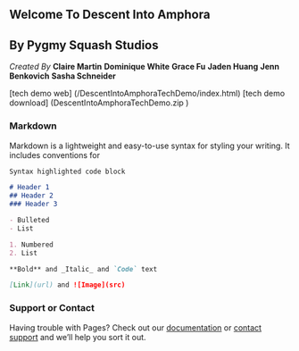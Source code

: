 ## Welcome To Descent Into Amphora

## By Pygmy Squash Studios

_Created By_
**Claire Martin**
**Dominique White**
**Grace Fu**
**Jaden Huang**
**Jenn Benkovich**
**Sasha Schneider**


[tech demo web] (/DescentIntoAmphoraTechDemo/index.html)
[tech demo download] (DescentIntoAmphoraTechDemo.zip )



### Markdown

Markdown is a lightweight and easy-to-use syntax for styling your writing. It includes conventions for

```markdown
Syntax highlighted code block

# Header 1
## Header 2
### Header 3

- Bulleted
- List

1. Numbered
2. List

**Bold** and _Italic_ and `Code` text

[Link](url) and ![Image](src)
```

### Support or Contact

Having trouble with Pages? Check out our [documentation](https://docs.github.com/categories/github-pages-basics/) or [contact support](https://support.github.com/contact) and we’ll help you sort it out.

